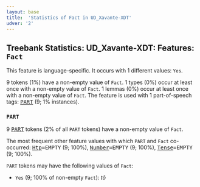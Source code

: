 ```yaml
---
layout: base
title:  'Statistics of Fact in UD_Xavante-XDT'
udver: '2'
---
```


## Treebank Statistics: UD_Xavante-XDT: Features: `Fact`

This feature is language-specific.
It occurs with 1 different values: `Yes`.

9 tokens (1%) have a non-empty value of `Fact`.
1 types (0%) occur at least once with a non-empty value of `Fact`.
1 lemmas (0%) occur at least once with a non-empty value of `Fact`.
The feature is used with 1 part-of-speech tags: <tt><a href="xav_xdt-pos-PART.html">PART</a></tt> (9; 1% instances).

### `PART`

9 <tt><a href="xav_xdt-pos-PART.html">PART</a></tt> tokens (2% of all `PART` tokens) have a non-empty value of `Fact`.

The most frequent other feature values with which `PART` and `Fact` co-occurred: <tt><a href="xav_xdt-feat-Htp.html">Htp</a></tt><tt>=EMPTY</tt> (9; 100%), <tt><a href="xav_xdt-feat-Number.html">Number</a></tt><tt>=EMPTY</tt> (9; 100%), <tt><a href="xav_xdt-feat-Tense.html">Tense</a></tt><tt>=EMPTY</tt> (9; 100%).

`PART` tokens may have the following values of `Fact`:

* `Yes` (9; 100% of non-empty `Fact`): <em>tô</em>

